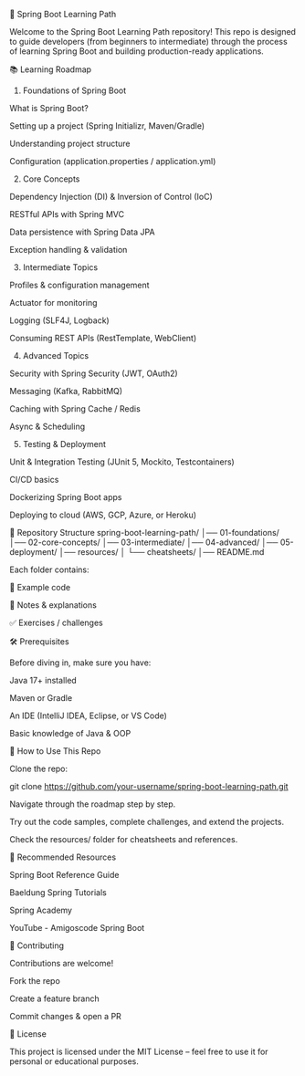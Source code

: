 🚀 Spring Boot Learning Path

Welcome to the Spring Boot Learning Path repository!
This repo is designed to guide developers (from beginners to intermediate) through the process of learning Spring Boot and building production-ready applications.

📚 Learning Roadmap
1. Foundations of Spring Boot

 What is Spring Boot?

 Setting up a project (Spring Initializr, Maven/Gradle)

 Understanding project structure

 Configuration (application.properties / application.yml)

2. Core Concepts

 Dependency Injection (DI) & Inversion of Control (IoC)

 RESTful APIs with Spring MVC

 Data persistence with Spring Data JPA

 Exception handling & validation

3. Intermediate Topics

 Profiles & configuration management

 Actuator for monitoring

 Logging (SLF4J, Logback)

 Consuming REST APIs (RestTemplate, WebClient)

4. Advanced Topics

 Security with Spring Security (JWT, OAuth2)

 Messaging (Kafka, RabbitMQ)

 Caching with Spring Cache / Redis

 Async & Scheduling

5. Testing & Deployment

 Unit & Integration Testing (JUnit 5, Mockito, Testcontainers)

 CI/CD basics

 Dockerizing Spring Boot apps

 Deploying to cloud (AWS, GCP, Azure, or Heroku)

📂 Repository Structure
spring-boot-learning-path/
│── 01-foundations/
│── 02-core-concepts/
│── 03-intermediate/
│── 04-advanced/
│── 05-deployment/
│── resources/
│   └── cheatsheets/
│── README.md


Each folder contains:

📘 Example code

📝 Notes & explanations

✅ Exercises / challenges

🛠 Prerequisites

Before diving in, make sure you have:

Java 17+ installed

Maven or Gradle

An IDE (IntelliJ IDEA, Eclipse, or VS Code)

Basic knowledge of Java & OOP

🌟 How to Use This Repo

Clone the repo:

git clone https://github.com/your-username/spring-boot-learning-path.git


Navigate through the roadmap step by step.

Try out the code samples, complete challenges, and extend the projects.

Check the resources/ folder for cheatsheets and references.

📖 Recommended Resources

Spring Boot Reference Guide

Baeldung Spring Tutorials

Spring Academy

YouTube - Amigoscode Spring Boot

🤝 Contributing

Contributions are welcome!

Fork the repo

Create a feature branch

Commit changes & open a PR

📜 License

This project is licensed under the MIT License – feel free to use it for personal or educational purposes.
